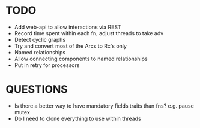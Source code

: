 # TODO

* Add web-api to allow interactions via REST
* Record time spent within each fn, adjust threads to take adv
* Detect cyclic graphs
* Try and convert most of the Arcs to Rc's only
* Named relationships
* Allow connecting components to named relationships
* Put in retry for processors

# QUESTIONS

* Is there a better way to have mandatory fields traits than fns? e.g. pause mutex
* Do I need to clone everything to use within threads
